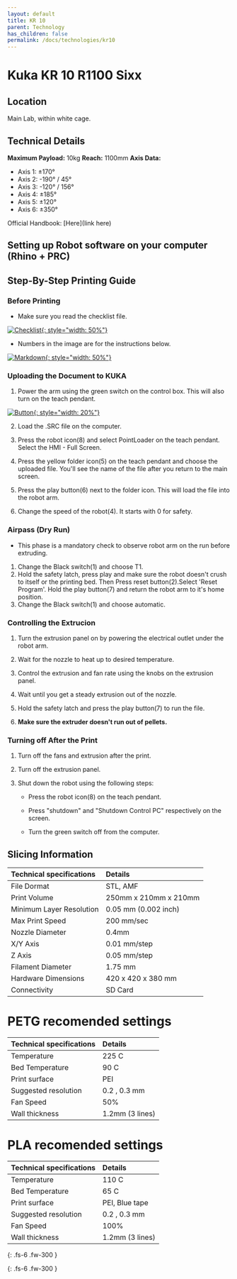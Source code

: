 ```yaml
---
layout: default
title: KR 10
parent: Technology
has_children: false
permalink: /docs/technologies/kr10
---
```


# Kuka KR 10 R1100 Sixx

## Location

Main Lab, within white cage.

## Technical Details
**Maximum Payload:** 10kg
**Reach:** 1100mm
**Axis Data:**
* Axis 1: &plusmn;170&deg;
* Axis 2: -190&deg; / 45&deg;
* Axis 3: -120&deg; / 156&deg;
* Axis 4: &plusmn;185&deg;
* Axis 5: &plusmn;120&deg;
* Axis 6: &plusmn;350&deg;  



 

Official Handbook: [Here](link here)

## Setting up Robot software on your computer (Rhino + PRC)

## Step-By-Step Printing Guide

### Before Printing

 - Make sure you read the checklist file.

 [![Checklist](/assets/images/kukakr10/KUKA10_1.jpg "Checklist"){: style="width: 50%"}](/assets/images/kukakr10/KUKA10_1.jpg "Checklist")

 - Numbers in the image are for the instructions below.

 [![Markdown](/assets/images/kukakr10/KUKA10_Markdown.JPG "Markdown"){: style="width: 50%"}](/assets/images/kukakr10/KUKA10_Markdown.JPG "Markdown")
 
### Uploading the Document to KUKA 

 1. Power the arm using the green switch on the control box. This will also turn on the teach pendant. 

  [![Button](/assets/images/kukakr10/KUKA10_2.JPG "Button"){: style="width: 20%"}](/assets/images/kukakr10/KUKA10_2.JPG "Button")

 2. Load the .SRC file on the computer.

 3. Press the robot icon(8) and select PointLoader on the teach pendant. Select the HMI - Full Screen.

 4. Press the yellow folder icon(5) on the teach pendant and choose the uploaded file. You'll see the name of the file after you return to the main screen.
 5. Press the play button(6) next to the folder icon. This will load the file into the robot arm.
 6. Change the speed of the robot(4). It starts with 0 for safety.

### Airpass (Dry Run)

- This phase is a mandatory check to observe robot arm on the run before extruding.

 1. Change the Black switch(1) and choose T1.
 2. Hold the safety latch, press play and make sure the robot doesn't crush to itself or the printing bed. Then Press reset button(2).Select 'Reset Program'. Hold the play button(7) and return the robot arm to it's home position.
 3. Change the Black switch(1) and choose automatic.

### Controlling the Extrucion

 1. Turn the extrusion panel on by powering the electrical outlet under the robot arm.
  
 2. Wait for the nozzle to heat up to desired temperature. 

 3. Control the extrusion and fan rate using the knobs on the extrusion panel. 

 4. Wait until you get a steady extrusion out of the nozzle.

 5. Hold the safety latch and press the play button(7) to run the file.

 6. **Make sure the extruder doesn't run out of pellets.**

### Turning off After the Print

 1. Turn off the fans and extrusion after the print.
 2. Turn off the extrusion panel. 
 3. Shut down the robot using the following steps:

    - Press the robot icon(8) on the teach pendant.

    - Press "shutdown" and "Shutdown Control PC" respectively on the screen. 
  
    - Turn the green switch off from the computer.
   
## Slicing Information  

| Technical specifications      | Details               |
|:------------------------------|:----------------------|
| File Dormat                   | STL, AMF              |
| Print Volume                  | 250mm x 210mm x 210mm |
| Minimum Layer Resolution      | 0.05 mm (0.002 inch)  |
| Max Print Speed               | 200 mm/sec            |
| Nozzle Diameter               | 0.4mm                 |
| X/Y Axis                      | 0.01 mm/step          |
| Z Axis                        | 0.05 mm/step          |
| Filament Diameter             | 1.75 mm               |
| Hardware Dimensions           | 420 x 420 x 380 mm    |
| Connectivity                  | SD Card               |


# PETG recomended settings

| Technical specifications      | Details               |
|:------------------------------|:----------------------|
| Temperature                   | 225  C                |
| Bed Temperature               | 90   C                |
| Print surface                 | PEI                   |
| Suggested resolution          | 0.2 , 0.3 mm          |
| Fan Speed                     | 50%                   |
| Wall thickness                | 1.2mm (3 lines)       |

# PLA recomended settings

| Technical specifications      | Details               |
|:------------------------------|:----------------------|
| Temperature                   | 110  C                |
| Bed Temperature               | 65   C                |
| Print surface                 | PEI, Blue tape        |
| Suggested resolution          | 0.2 , 0.3 mm          |
| Fan Speed                     | 100%                  |
| Wall thickness                | 1.2mm (3 lines)       |




{: .fs-6 .fw-300 }


{: .fs-6 .fw-300 }
